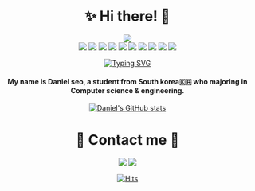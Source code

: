<div align="center">
   <h1>✨ Hi there! 👋</h1>
<div/>
<div align="center">
   <img src="https://capsule-render.vercel.app/api?type=venom&color=gradient&height=300&section=header&text=Daniel's%20Graffiti&fontColor=ECE6CC&fontSize=90&fontAlignY=45&desc=Welcome%20to%20my%20small%20blog!%20🥵✨🏡&descAlign=68.6&descAlignY=60.5&animation=fadeIn" />
</div>

<div align="center">
  
  <img src="https://img.shields.io/badge/html5-20232a.svg?style=for-the-badge&logo=html5&logoColor=E34F26" />
  <img src="https://img.shields.io/badge/css3-20232a.svg?style=for-the-badge&logo=css3&logoColor=1572B6" />
  <img src="https://img.shields.io/badge/javascript-20232a.svg?style=for-the-badge&logo=javascript&logoColor=F7DF1E" />
  <img src="https://img.shields.io/badge/python-20232a.svg?style=for-the-badge&logo=python&logoColor=3776AB" />
  <img src="https://img.shields.io/badge/django-20232a.svg?style=for-the-badge&logo=django&logoColor=092E20" />
  <img src="https://img.shields.io/badge/flask-20232a.svg?style=for-the-badge&logo=flask&logoColor=000000" />
  <img src="https://img.shields.io/badge/MySQL-20232a.svg?style=for-the-badge&logo=MySQL&logoColor=4479A1" />
  <img src="https://img.shields.io/badge/C-20232a.svg?style=for-the-badge&logo=C&logoColor=A8B9CC" />
  <img src="https://img.shields.io/badge/valorant-20232a.svg?style=for-the-badge&logo=valorant&logoColor=FA4454" />
  <img src="https://img.shields.io/badge/battledotnet-20232a.svg?style=for-the-badge&logo=battledotnet&logoColor=4381C3" />
</div>

<div align="center">
  
  [![Typing SVG](https://readme-typing-svg.demolab.com/?lines=Mjaorinng+in+Computer+science)](https://git.io/typing-svg)
  <h4>My name is Daniel seo, a student from South korea🇰🇷 who majoring in Computer science & engineering.</h4>
  
  [![Daniel's GitHub stats](https://github-readme-stats.vercel.app/api?username=walterdaniel-sudo&theme=radical)](https://github.com/walterdaniel-sudo/github-readme-stats)
</div>

<div align="center">
   <h1>💌 Contact me 🤙</h1>
<div/>
<a href="https://www.instagram.com/daniel_sxxnt/" target="blank"><img src="https://img.shields.io/badge/Instagram-E4405F?style=flat-square&logo=instagram&logoColor=ffffff&link=https://www.instagram.com/daniel_sxxnt/"/></a>
<a href="mailto:shj1103s@outlook.kr" target="blank"><img src="https://img.shields.io/badge/microsoftoutlook-0078D4?style=flat-square&logo=microsoftoutlook&logoColor=white&link=shj1103s@outlook.kr"/></a>
   
[![Hits](https://hits.seeyoufarm.com/api/count/incr/badge.svg?url=https%3A%2F%2Fgithub.com%2Fwalterdaniel-sudo&count_bg=%2379C83D&title_bg=%23555555&icon=github.svg&icon_color=%23E7E7E7&title=hits&edge_flat=false)](https://hits.seeyoufarm.com)
